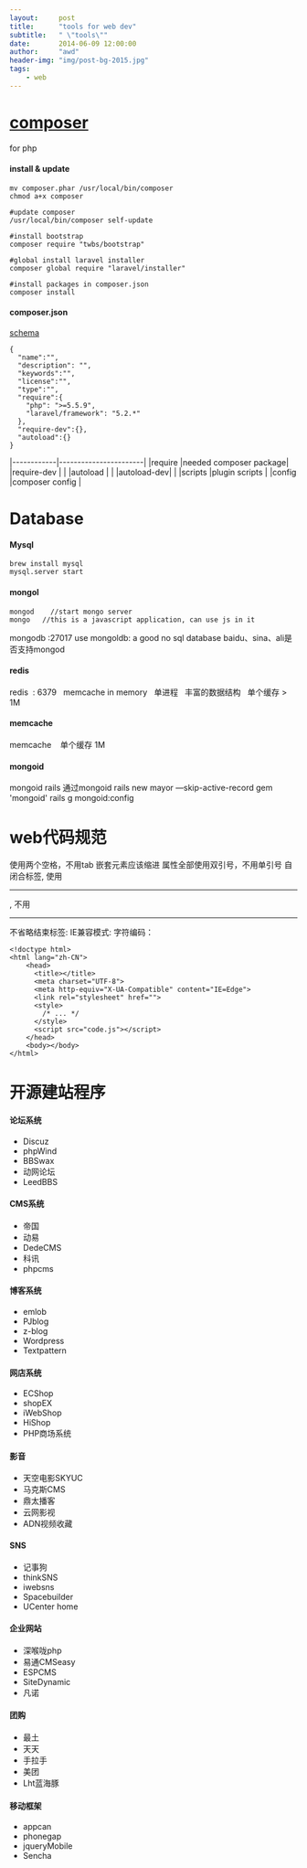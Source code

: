 ```yaml
---
layout:     post
title:      "tools for web dev"
subtitle:   " \"tools\""
date:       2014-06-09 12:00:00
author:     "awd"
header-img: "img/post-bg-2015.jpg"
tags:
    - web
---
```











# [composer](https://getcomposer.org)

for php 

#### install & update

```
mv composer.phar /usr/local/bin/composer
chmod a+x composer

#update composer 
/usr/local/bin/composer self-update 
```

```
#install bootstrap
composer require "twbs/bootstrap"   

#global install laravel installer 
composer global require "laravel/installer" 

#install packages in composer.json
composer install
```

#### composer.json
[schema](http://docs.phpcomposer.com/04-schema.html)

```
{
  "name":"",
  "description": "",
  "keywords":"",
  "license":"",
  "type":"",
  "require":{
    "php": ">=5.5.9",
    "laravel/framework": "5.2.*"
  },
  "require-dev":{},
  "autoload":{}
}
```

|------------|-----------------------|
|require     |needed composer package|
|require-dev |                       |
|autoload    |                       |
|autoload-dev|                       |
|scripts     |plugin scripts         |
|config      |composer config        |





# Database

#### Mysql

```
brew install mysql
mysql.server start
```

#### mongol

```
mongod    //start mongo server
mongo   //this is a javascript application, can use js in it
```

mongodb :27017
use mongoldb: a good no sql database
baidu、sina、ali是否支持mongod


#### redis
redis  : 6379
  memcache in memory
  单进程
  丰富的数据结构
  单个缓存 > 1M

#### memcache
memcache 
  单个缓存 1M


#### mongoid
mongoid
rails 通过mongoid
rails new mayor —skip-active-record
gem 'mongoid'
rails g mongoid:config




# web代码规范
使用两个空格，不用tab
嵌套元素应该缩进
属性全部使用双引号，不用单引号
自闭合标签, 使用<hr>, 不用<hr/>
不省略结束标签: </li>
IE兼容模式: <meta http-equiv="X-UA-Compatible" content="IE=Edge">
字符编码： <meta charset="UTF-8">

```
<!doctype html>
<html lang="zh-CN">
	<head>
	  <title></title>
	  <meta charset="UTF-8">
	  <meta http-equiv="X-UA-Compatible" content="IE=Edge">
	  <link rel="stylesheet" href="">
	  <style>
	    /* ... */
	  </style>
	  <script src="code.js"></script>
	</head>
	<body></body>
</html>
```



# 开源建站程序

#### 论坛系统
- Discuz		
- phpWind	
- BBSwax	
- 动网论坛	
- LeedBBS

#### CMS系统
- 帝国	
- 动易	
- DedeCMS	
- 科讯	
- phpcms

#### 博客系统
- emlob		
- PJblog		
- z-blog		
- Wordpress	
- Textpattern

#### 网店系统
- ECShop	
- shopEX	
- iWebShop	
- HiShop	
- PHP商场系统

#### 影音
- 天空电影SKYUC	
- 马克斯CMS	
- 鼎太播客	
- 云网影视	
- ADN视频收藏

#### SNS
- 记事狗		
- thinkSNS	
- iwebsns	
- Spacebuilder	
- UCenter home

#### 企业网站
- 深喉咙php	
- 易通CMSeasy		
- ESPCMS	
- SiteDynamic	
- 凡诺

#### 团购
- 最土	
- 天天	
- 手拉手	
- 美团	
- Lht蓝海豚

#### 移动框架
- appcan
- phonegap
- jqueryMobile
- Sencha

